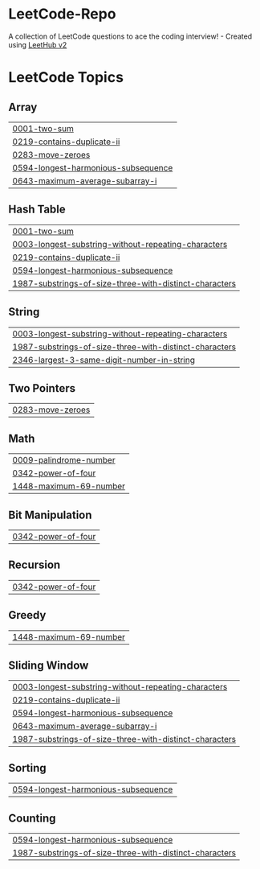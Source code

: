 # LeetCode-Repo
A collection of LeetCode questions to ace the coding interview! - Created using [LeetHub v2](https://github.com/arunbhardwaj/LeetHub-2.0)

<!---LeetCode Topics Start-->
# LeetCode Topics
## Array
|  |
| ------- |
| [0001-two-sum](https://github.com/NafihMT/LeetCode-Repo/tree/master/0001-two-sum) |
| [0219-contains-duplicate-ii](https://github.com/NafihMT/LeetCode-Repo/tree/master/0219-contains-duplicate-ii) |
| [0283-move-zeroes](https://github.com/NafihMT/LeetCode-Repo/tree/master/0283-move-zeroes) |
| [0594-longest-harmonious-subsequence](https://github.com/NafihMT/LeetCode-Repo/tree/master/0594-longest-harmonious-subsequence) |
| [0643-maximum-average-subarray-i](https://github.com/NafihMT/LeetCode-Repo/tree/master/0643-maximum-average-subarray-i) |
## Hash Table
|  |
| ------- |
| [0001-two-sum](https://github.com/NafihMT/LeetCode-Repo/tree/master/0001-two-sum) |
| [0003-longest-substring-without-repeating-characters](https://github.com/NafihMT/LeetCode-Repo/tree/master/0003-longest-substring-without-repeating-characters) |
| [0219-contains-duplicate-ii](https://github.com/NafihMT/LeetCode-Repo/tree/master/0219-contains-duplicate-ii) |
| [0594-longest-harmonious-subsequence](https://github.com/NafihMT/LeetCode-Repo/tree/master/0594-longest-harmonious-subsequence) |
| [1987-substrings-of-size-three-with-distinct-characters](https://github.com/NafihMT/LeetCode-Repo/tree/master/1987-substrings-of-size-three-with-distinct-characters) |
## String
|  |
| ------- |
| [0003-longest-substring-without-repeating-characters](https://github.com/NafihMT/LeetCode-Repo/tree/master/0003-longest-substring-without-repeating-characters) |
| [1987-substrings-of-size-three-with-distinct-characters](https://github.com/NafihMT/LeetCode-Repo/tree/master/1987-substrings-of-size-three-with-distinct-characters) |
| [2346-largest-3-same-digit-number-in-string](https://github.com/NafihMT/LeetCode-Repo/tree/master/2346-largest-3-same-digit-number-in-string) |
## Two Pointers
|  |
| ------- |
| [0283-move-zeroes](https://github.com/NafihMT/LeetCode-Repo/tree/master/0283-move-zeroes) |
## Math
|  |
| ------- |
| [0009-palindrome-number](https://github.com/NafihMT/LeetCode-Repo/tree/master/0009-palindrome-number) |
| [0342-power-of-four](https://github.com/NafihMT/LeetCode-Repo/tree/master/0342-power-of-four) |
| [1448-maximum-69-number](https://github.com/NafihMT/LeetCode-Repo/tree/master/1448-maximum-69-number) |
## Bit Manipulation
|  |
| ------- |
| [0342-power-of-four](https://github.com/NafihMT/LeetCode-Repo/tree/master/0342-power-of-four) |
## Recursion
|  |
| ------- |
| [0342-power-of-four](https://github.com/NafihMT/LeetCode-Repo/tree/master/0342-power-of-four) |
## Greedy
|  |
| ------- |
| [1448-maximum-69-number](https://github.com/NafihMT/LeetCode-Repo/tree/master/1448-maximum-69-number) |
## Sliding Window
|  |
| ------- |
| [0003-longest-substring-without-repeating-characters](https://github.com/NafihMT/LeetCode-Repo/tree/master/0003-longest-substring-without-repeating-characters) |
| [0219-contains-duplicate-ii](https://github.com/NafihMT/LeetCode-Repo/tree/master/0219-contains-duplicate-ii) |
| [0594-longest-harmonious-subsequence](https://github.com/NafihMT/LeetCode-Repo/tree/master/0594-longest-harmonious-subsequence) |
| [0643-maximum-average-subarray-i](https://github.com/NafihMT/LeetCode-Repo/tree/master/0643-maximum-average-subarray-i) |
| [1987-substrings-of-size-three-with-distinct-characters](https://github.com/NafihMT/LeetCode-Repo/tree/master/1987-substrings-of-size-three-with-distinct-characters) |
## Sorting
|  |
| ------- |
| [0594-longest-harmonious-subsequence](https://github.com/NafihMT/LeetCode-Repo/tree/master/0594-longest-harmonious-subsequence) |
## Counting
|  |
| ------- |
| [0594-longest-harmonious-subsequence](https://github.com/NafihMT/LeetCode-Repo/tree/master/0594-longest-harmonious-subsequence) |
| [1987-substrings-of-size-three-with-distinct-characters](https://github.com/NafihMT/LeetCode-Repo/tree/master/1987-substrings-of-size-three-with-distinct-characters) |
<!---LeetCode Topics End-->